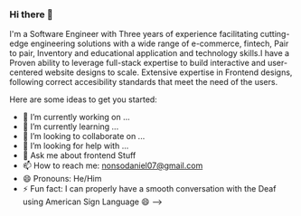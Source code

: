 ### Hi there 👋


I'm a Software Engineer with Three years of experience facilitating cutting-edge engineering solutions with a wide range of e-commerce, fintech, Pair to pair, Inventory and educational application and technology skills.I have a Proven ability to leverage full-stack expertise to build interactive and user-centered website designs to scale. Extensive expertise in Frontend designs, following correct accesibility standards that meet the need of the users.

Here are some ideas to get you started:

- 🔭 I’m currently working on ...
- 🌱 I’m currently learning ...
- 👯 I’m looking to collaborate on ...
- 🤔 I’m looking for help with ...
- 💬 Ask me about frontend Stuff
- 📫 How to reach me: nonsodaniel07@gmail.com
- 😄 Pronouns: He/Him
- ⚡ Fun fact: I can properly have a smooth conversation with the Deaf using American Sign Language 😄 
-->
